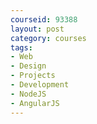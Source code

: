 ```yaml
---
courseid: 93388
layout: post
category: courses
tags:
- Web
- Design
- Projects
- Development
- NodeJS
- AngularJS
---
```

